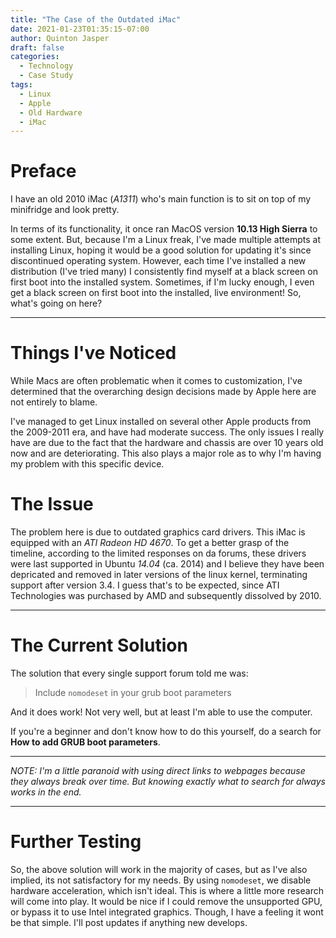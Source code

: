```yaml
---
title: "The Case of the Outdated iMac"
date: 2021-01-23T01:35:15-07:00
author: Quinton Jasper
draft: false
categories:
  - Technology
  - Case Study
tags:
  - Linux
  - Apple
  - Old Hardware
  - iMac
---
```


# Preface

I have an old 2010 iMac (*A1311*) who's main function is to sit on top of my minifridge and look pretty.  

In terms of its functionality, it once ran MacOS version **10.13 High Sierra** to some extent. But, because I'm a Linux freak, I've made 
multiple attempts at installing Linux, hoping it would be a good solution for updating it's since discontinued operating system. However, each time I've installed a new distribution (I've tried many) I consistently find myself at a black screen on first boot into the installed system. Sometimes, if I'm lucky enough, I even get a black screen on first boot into the installed, live environment! So, what's going on here? 
***

# Things I've Noticed

While Macs are often problematic when it comes to customization, I've determined that the overarching design decisions made by Apple here are not entirely to blame.  

I've managed to get Linux installed on several other Apple products from the 2009-2011 era, and have had moderate success. The only issues I really have are due to the fact that the hardware and chassis are over 10 years old now and are deteriorating. This also plays a major role as to why I'm having my problem with this specific device.

# The Issue

The problem here is due to outdated graphics card drivers. This iMac is equipped with an *ATI Radeon HD 4670*. To get a better grasp of the timeline, according to the limited responses on da forums, these drivers were last supported in Ubuntu *14.04* (ca. 2014)
and I believe they have been depricated and removed in later versions of the linux kernel, terminating support after version 3.4. I guess that's to be expected, since ATI Technologies was purchased by AMD and subsequently dissolved by 2010.
***
# The Current Solution

The solution that every single support forum told me was:  

> Include `nomodeset` in your grub boot parameters  

And it does work! Not very well, but at least I'm able to use the computer.  

If you're a beginner and don't know how to do this yourself, do a search for **How to add GRUB boot parameters**.  

***
*NOTE: I'm a little paranoid with using direct links to webpages because they always break over time. But knowing exactly what to search for always works in the end.*
***

# Further Testing
So, the above solution will work in the majority of cases, but as I've also implied, its not satisfactory for my needs. By using `nomodeset`, we disable hardware acceleration, which isn't ideal. This is where a little more research will come into play. It would be nice if I could remove the unsupported GPU, or bypass it to use Intel integrated graphics. Though, I have a feeling it wont be that simple. I'll post updates if anything new develops.